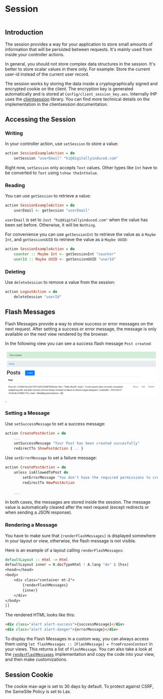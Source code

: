 # Session

```toc

```

## Introduction

The session provides a way for your application to store small amounts of information that will be persisted between requests. It's mainly used from inside your controller actions.

In general, you should not store complex data structures in the session. It's better to store scalar values in there only. For example: Store the current user-id instead of the current user record.

The session works by storing the data inside a cryptographically signed and encrypted cookie on the client. The encryption key is generated automatically and is stored at `Config/client_session_key.aes`. Internally IHP uses the [clientsession](https://hackage.haskell.org/package/clientsession-0.9.1.2/docs/Web-ClientSession.html) library. You can find more technical details on the implementation in the clientsession documentation.

## Accessing the Session

### Writing

In your controller action, use `setSession` to store a value:

```haskell
action SessionExampleAction = do
    setSession "userEmail" "hi@digitallyinduced.com"
```

Right now, `setSession` only accepts `Text` values. Other types like `Int` have to be converted to `Text` using `tshow theIntValue`.

### Reading

You can use `getSession` to retrieve a value:

```haskell
action SessionExampleAction = do
    userEmail <- getSession "userEmail"
```

`userEmail` is set to `Just "hi@digitallyinduced.com"` when the value has been set before. Otherwise, it will be `Nothing`.

For convenience you can use `getSessionInt` to retrieve the value as a `Maybe Int`, and `getSessionUUID` to retrieve the value as a `Maybe UUID`:

```haskell
action SessionExampleAction = do
    counter :: Maybe Int <- getSessionInt "counter"
    userId :: Maybe UUID <- getSessionUUID "userId"
```

### Deleting

Use `deleteSession` to remove a value from the session:

```haskell
action LogoutAction = do
    deleteSession "userId"
```

## Flash Messages

Flash Messages provide a way to show success or error messages on the next request. After setting a success or error message, the message is only available on the next view rendered by the browser.

In the following view you can see a success flash message `Post created`:

![Example Flash Message](images/first-project/index_view.png).

### Setting a Message

Use `setSuccessMessage` to set a success message:

```haskell
action CreatePostAction = do
    ...
    setSuccessMessage "Your Post has been created succesfully"
    redirectTo ShowPostAction { .. }
```

Use `setErrorMessage` to set a failure message:

```haskell
action CreatePostAction = do
    unless isAllowedToPost do
        setErrorMessage "You don't have the required permissions to create a post"
        redirectTo NewPostAction

    ...
```

In both cases, the messages are stored inside the session. The message value is automatically cleared after the next request (except redirects or when sending a JSON response).

### Rendering a Message

You have to make sure that `{renderFlashMessages}` is displayed somewhere in your layout or view, otherwise, the flash message is not visible.

Here is an example of a layout calling `renderFlashMessages`:

```haskell
defaultLayout :: Html -> Html
defaultLayout inner = H.docTypeHtml ! A.lang "de" $ [hsx|
<head></head>
<body>
    <div class="container mt-2">
        {renderFlashMessages}
        {inner}
    </div>
</body>
|]
```

The rendered HTML looks like this:

```html
<div class="alert alert-success">{successMessage}</div>
<div class="alert alert-danger">{errorMessage}</div>
```

To display the Flash Messages in a custom way, you can always access them using `let flashMessages :: [FlashMessage] = fromFrozenContext` in your views. This returns a list of `FlashMessage`. You can also take a look at the [`renderFlashMessages`](https://ihp.digitallyinduced.com/api-docs/IHP-FlashMessages-ViewFunctions.html#v:renderFlashMessages) implementation and copy the code into your view, and then make customizations.

## Session Cookie

The cookie max-age is set to 30 days by default. To protect against CSRF, the SameSite Policy is set to Lax.
